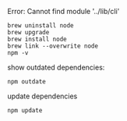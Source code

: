 Error: Cannot find module '../lib/cli'


```
brew uninstall node
brew upgrade 
brew install node
brew link --overwrite node 
npm -v
```

show outdated dependencies:
```
npm outdate
```
update dependencies
```
npm update
```
